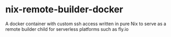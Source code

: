 # nix-remote-builder-docker
A docker container with custom ssh access written in pure Nix to serve as a remote builder child for serverless platforms such as fly.io
